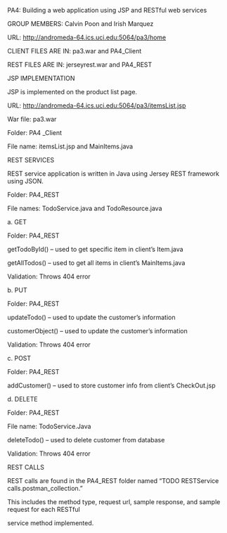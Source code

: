 PA4: Building a web application using JSP and RESTful web services

GROUP MEMBERS: Calvin Poon and Irish Marquez

URL: http://andromeda-64.ics.uci.edu:5064/pa3/home

CLIENT FILES ARE IN: pa3.war and PA4_Client
       
REST FILES ARE IN: jerseyrest.war and PA4_REST




JSP IMPLEMENTATION

JSP is implemented on the product list page. 

URL: http://andromeda-64.ics.uci.edu:5064/pa3/itemsList.jsp

War file: pa3.war

Folder: PA4 _Client

File name: itemsList.jsp and MainItems.java




REST SERVICES

REST service application is written in Java using Jersey REST framework using JSON.

Folder: PA4_REST

File names: TodoService.java and TodoResource.java



a. GET

Folder: PA4_REST

getTodoById() – used to get specific item in client’s Item.java 

getAllTodos() – used to get all items in client’s MainItems.java

Validation: Throws 404 error



b. PUT

Folder: PA4_REST

updateTodo() – used to update the customer’s information

customerObject() – used to update the customer’s information

Validation: Throws 404 error



c. POST

Folder: PA4_REST

addCustomer() – used to store customer info from client’s CheckOut.jsp



d. DELETE

Folder: PA4_REST

File name: TodoService.Java

deleteTodo() – used to delete customer from database

Validation: Throws 404 error




REST CALLS

REST calls are found in the PA4_REST folder named “TODO RESTService calls.postman_collection.” 

This includes the method type, request url, sample response, and sample request for each RESTful 

service method implemented.








